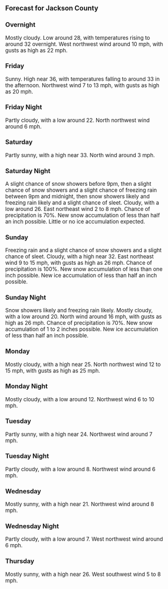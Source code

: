 <div>
   <h2>Forecast for Jackson County</h2>
   <p>
      <div style="font-size:120%">
         <h3>Overnight</h3>Mostly cloudy. Low around 28, with temperatures rising to around 32 overnight. West northwest wind around 10 mph, with gusts
         as high as 22 mph.<br></div>
   </p>
   <p>
      <div style="font-size:120%">
         <h3>Friday</h3>Sunny. High near 36, with temperatures falling to around 33 in the afternoon. Northwest wind 7 to 13 mph, with gusts as high
         as 20 mph.<br></div>
   </p>
   <p>
      <div style="font-size:120%">
         <h3>Friday Night</h3>Partly cloudy, with a low around 22. North northwest wind around 6 mph.<br></div>
   </p>
   <p>
      <div style="font-size:120%">
         <h3>Saturday</h3>Partly sunny, with a high near 33. North wind around 3 mph.<br></div>
   </p>
   <p>
      <div style="font-size:120%">
         <h3>Saturday Night</h3>A slight chance of snow showers before 9pm, then a slight chance of snow showers and a slight chance of freezing rain between
         9pm and midnight, then snow showers likely and freezing rain likely and a slight chance of sleet. Cloudy, with a low around
         26. East northeast wind 2 to 8 mph. Chance of precipitation is 70%. New snow accumulation of less than half an inch possible.
         Little or no ice accumulation expected.<br></div>
   </p>
   <p>
      <div style="font-size:120%">
         <h3>Sunday</h3>Freezing rain and a slight chance of snow showers and a slight chance of sleet. Cloudy, with a high near 32. East northeast
         wind 9 to 15 mph, with gusts as high as 26 mph. Chance of precipitation is 100%. New snow accumulation of less than one inch
         possible. New ice accumulation of less than half an inch possible.<br></div>
   </p>
   <p>
      <div style="font-size:120%">
         <h3>Sunday Night</h3>Snow showers likely and freezing rain likely. Mostly cloudy, with a low around 20. North wind around 16 mph, with gusts as
         high as 26 mph. Chance of precipitation is 70%. New snow accumulation of 1 to 2 inches possible. New ice accumulation of less
         than half an inch possible.<br></div>
   </p>
   <p>
      <div style="font-size:120%">
         <h3>Monday</h3>Mostly cloudy, with a high near 25. North northwest wind 12 to 15 mph, with gusts as high as 25 mph.<br></div>
   </p>
   <p>
      <div style="font-size:120%">
         <h3>Monday Night</h3>Mostly cloudy, with a low around 12. Northwest wind 6 to 10 mph.<br></div>
   </p>
   <p>
      <div style="font-size:120%">
         <h3>Tuesday</h3>Partly sunny, with a high near 24. Northwest wind around 7 mph.<br></div>
   </p>
   <p>
      <div style="font-size:120%">
         <h3>Tuesday Night</h3>Partly cloudy, with a low around 8. Northwest wind around 6 mph.<br></div>
   </p>
   <p>
      <div style="font-size:120%">
         <h3>Wednesday</h3>Mostly sunny, with a high near 21. Northwest wind around 8 mph.<br></div>
   </p>
   <p>
      <div style="font-size:120%">
         <h3>Wednesday Night</h3>Partly cloudy, with a low around 7. West northwest wind around 6 mph.<br></div>
   </p>
   <p>
      <div style="font-size:120%">
         <h3>Thursday</h3>Mostly sunny, with a high near 26. West southwest wind 5 to 8 mph.<br></div>
   </p>
</div>